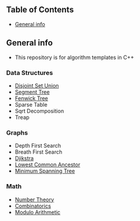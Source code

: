## Table of Contents
* [General info](#general-info)

## General info
* This repository is for algorithm templates in C++

### Data Structures
* [Disjoint Set Union](https://github.com/DocDoor/CompetitiveProgramming/blob/main/templates/DSU.cpp)
* [Segment Tree](https://github.com/DocDoor/CompetitiveProgramming/blob/main/templates/segtree.cpp)
* [Fenwick Tree](https://github.com/DocDoor/CompetitiveProgramming/blob/main/templates/bit.cpp)
* Sparse Table
* Sqrt Decomposition
* Treap

### Graphs
* Depth First Search
* Breath First Search
* [Djikstra](https://github.com/DocDoor/CompetitiveProgramming/blob/main/templates/dijkstra.cpp)
* [Lowest Common Ancestor](https://github.com/DocDoor/CompetitiveProgramming/blob/main/templates/LCA.cpp)
* [Minimum Spanning Tree](https://github.com/DocDoor/CompetitiveProgramming/blob/main/templates/mst.cpp)

### Math
* [Number Theory](https://github.com/DocDoor/CompetitiveProgramming/blob/main/templates/number_theory.cpp)
* [Combinatorics](https://github.com/DocDoor/CompetitiveProgramming/blob/main/templates/mint.cpp)
* [Modulo Arithmetic](https://github.com/DocDoor/CompetitiveProgramming/blob/main/templates/modop.cpp)
